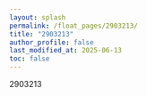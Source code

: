 ```yaml
---
layout: splash
permalink: /float_pages/2903213/
title: "2903213"
author_profile: false
last_modified_at: 2025-06-13
toc: false
---
```

 
2903213
